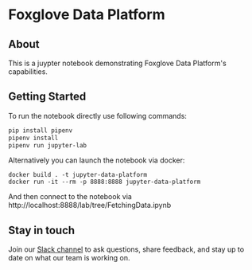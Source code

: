 # Foxglove Data Platform

## About

This is a juypter notebook demonstrating Foxglove Data Platform's capabilities.

## Getting Started

To run the notebook directly use following commands:

```bash
pip install pipenv
pipenv install
pipenv run jupyter-lab
```

Alternatively you can launch the notebook via docker:

```
docker build . -t jupyter-data-platform
docker run -it --rm -p 8888:8888 jupyter-data-platform
```

And then connect to the notebook via http://localhost:8888/lab/tree/FetchingData.ipynb

## Stay in touch

Join our [Slack channel](https://foxglove.dev/join-slack) to ask questions, share feedback, and stay up to date on what our team is working on.
